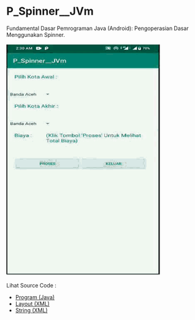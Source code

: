 # P_Spinner__JVm
Fundamental Dasar Pemrograman Java (Android): Pengoperasian Dasar Menggunakan Spinner.<br><br>
<img src="https://github.com/RizkyKhapidsyah/P_Spinner__JVm/blob/master/results/RES20191128_023409.gif" height=600px width=400px><br><br>
Lihat Source Code :<br>
- <a href="https://github.com/RizkyKhapidsyah/P_Spinner__JVm/blob/master/app/src/main/java/com/rizkykhapidsyah/p_spinner__jvm/MainActivity.java">Program (Java)</a><br>
- <a href="https://github.com/RizkyKhapidsyah/P_Spinner__JVm/blob/master/app/src/main/res/layout/activity_main.xml">Layout (XML)</a><br>
- <a href="https://github.com/RizkyKhapidsyah/P_Spinner__JVm/blob/master/app/src/main/res/values/strings.xml">String (XML)</a><br>
 
